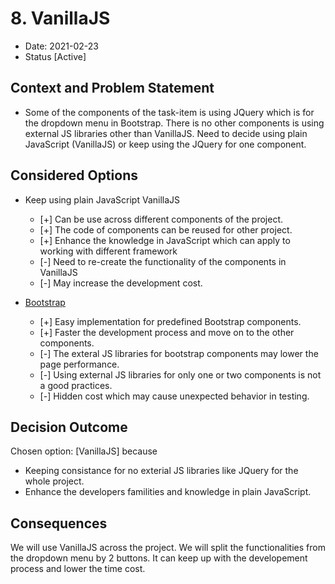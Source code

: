 # 8. VanillaJS

* Date: 2021-02-23
* Status [Active]

## Context and Problem Statement

* Some of the components of the task-item is using JQuery which is for the dropdown menu in Bootstrap. There is no other components is using external JS libraries other than VanillaJS. Need to decide using plain JavaScript (VanillaJS) or keep using the JQuery for one component.

## Considered Options

* Keep using plain JavaScript VanillaJS
  * [+] Can be use across different components of the project.
  * [+] The code of components can be reused for other project.
  * [+] Enhance the knowledge in JavaScript which can apply to working with different framework 
  * [-] Need to re-create the functionality of the components in VanillaJS
  * [-] May increase the development cost.
  
* [Bootstrap](https://getbootstrap.com/)
  * [+] Easy implementation for predefined Bootstrap components.
  * [+] Faster the development process and move on to the other components.
  * [-] The exteral JS libraries for bootstrap components may lower the page performance.
  * [-] Using external JS libraries for only one or two components is not a good practices.
  * [-] Hidden cost which may cause unexpected behavior in testing.
  
## Decision Outcome

Chosen option: [VanillaJS] because
* Keeping consistance for no exterial JS libraries like JQuery for the whole project.
* Enhance the developers familities and knowledge in plain JavaScript.


## Consequences
We will use VanillaJS across the project. We will split the functionalities from the dropdown menu by 2 buttons. It can keep up with the developement process and lower the time cost.